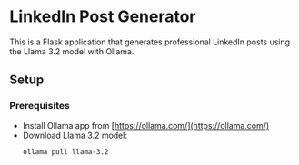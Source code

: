 # LinkedIn Post Generator

This is a Flask application that generates professional LinkedIn posts using the Llama 3.2 model with Ollama.

## Setup

### Prerequisites
- Install Ollama app from [https://ollama.com/](https://ollama.com/)
- Download Llama 3.2 model:
  ```bash
  ollama pull llama-3.2
  